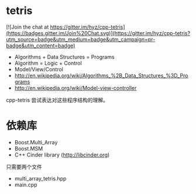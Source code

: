 # tetris

[![Join the chat at https://gitter.im/hyz/cpp-tetris](https://badges.gitter.im/Join%20Chat.svg)](https://gitter.im/hyz/cpp-tetris?utm_source=badge&utm_medium=badge&utm_campaign=pr-badge&utm_content=badge)

- Algorithms + Data Structures = Programs
- Algorithm = Logic + Control
- Model/View/Control
- http://en.wikipedia.org/wiki/Algorithms_%2B_Data_Structures_%3D_Programs
- http://en.wikipedia.org/wiki/Model-view-controller

cpp-tetris 尝试表达对这些程序结构的理解。

依赖库
=============
- Boost.Multi_Array
- Boost.MSM
- C++ Cinder library (http://libcinder.org)

只需要两个文件
- multi_array_tetris.hpp
- main.cpp

